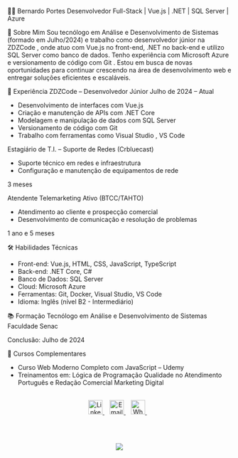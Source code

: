 👨‍💻 Bernardo Portes
Desenvolvedor Full-Stack | Vue.js | .NET | SQL Server | Azure



🎯 Sobre Mim
Sou tecnólogo em Análise e Desenvolvimento de Sistemas (formado em Julho/2024) e trabalho como desenvolvedor júnior na ZDZCode , onde atuo com Vue.js no front-end, .NET no back-end e utilizo SQL Server como banco de dados.
Tenho experiência com Microsoft Azure e versionamento de código com Git .
Estou em busca de novas oportunidades para continuar crescendo na área de desenvolvimento web e entregar soluções eficientes e escaláveis.



💼 Experiência
ZDZCode – Desenvolvedor Júnior
Julho de 2024 – Atual

- Desenvolvimento de interfaces com Vue.js
- Criação e manutenção de APIs com .NET Core
- Modelagem e manipulação de dados com SQL Server
- Versionamento de código com Git
- Trabalho com ferramentas como Visual Studio , VS Code
  
Estagiário de T.I. – Suporte de Redes (Crbluecast)
- Suporte técnico em redes e infraestrutura
- Configuração e manutenção de equipamentos de rede

3 meses

Atendente Telemarketing Ativo (BTCC/TAHTO)
- Atendimento ao cliente e prospecção comercial
- Desenvolvimento de comunicação e resolução de problemas

1 ano e 5 meses



🛠 Habilidades Técnicas
- Front-end: Vue.js, HTML, CSS, JavaScript, TypeScript
- Back-end: .NET Core, C#
- Banco de Dados: SQL Server
- Cloud: Microsoft Azure
- Ferramentas: Git, Docker, Visual Studio, VS Code
- Idioma: Inglês (nível B2 - Intermediário)



📚 Formação
Tecnólogo em Análise e Desenvolvimento de Sistemas
Faculdade Senac

Conclusão: Julho de 2024



🧩 Cursos Complementares
- Curso Web Moderno Completo com JavaScript – Udemy
- Treinamentos em:
  Lógica de Programação
  Qualidade no Atendimento
  Português e Redação Comercial
  Marketing Digital
  
<div>&nbsp;&nbsp;</div>
<div align="center">
  <a href="https://www.linkedin.com/in/berbg ">
    <img src="https://raw.githubusercontent.com/maurodesouza/profile-readme-generator/master/src/assets/icons/social/linkedin/default.svg " alt="LinkedIn" width="32" height="32" />
  </a>
  &nbsp;&nbsp;
  <a href="mailto:bgfereira0@gmail.com">
    <img src="https://raw.githubusercontent.com/maurodesouza/profile-readme-generator/master/src/assets/icons/social/gmail/default.svg " alt="Email" width="32" height="32" />
  </a>
  &nbsp;&nbsp;
  <a href="https://wa.me/41992670872 ">
    <img src="https://raw.githubusercontent.com/maurodesouza/profile-readme-generator/master/src/assets/icons/social/whatsapp/default.svg " alt="WhatsApp" width="32" height="32" />
  </a>
  &nbsp;&nbsp;
  <a href="https://github.com/BerBG ">
</div>

<br /><br />

<p align="center">
  <a href="https://skillicons.dev ">
    <img src="https://skillicons.dev/icons?i=html,css,js,cs,java,ts,dotnet,vue,nodejs,git,azure" />
  </a>
</p>

